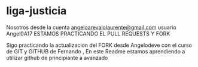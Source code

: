 ﻿# liga-justicia
 
 Nosotros desde la cuenta angeloarevalolaurente@gmail.com usuario Angel0A17  ESTAMOS PRACTICANDO EL PULL REQUESTS Y FORK

Sigo practicando  la actualizacion  del FORK  desde Angelodeve  con el curso de GIT y GITHUB  de Fernando , En este  Readme  estamos aprendiendo a utilizar github de principiante a  avanzado
